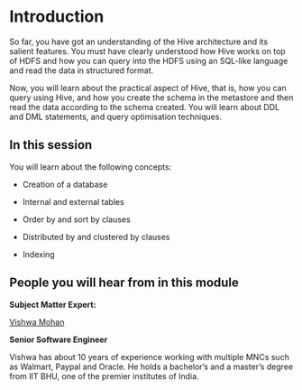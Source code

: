 # Introduction

So far, you have got an understanding of the Hive architecture and its salient features. You must have clearly understood how Hive works on top of HDFS and how you can query into the HDFS using an SQL-like language and read the data in structured format.

Now, you will learn about the practical aspect of Hive, that is, how you can query using Hive, and how you create the schema in the metastore and then read the data according to the schema created. You will learn about DDL and DML statements, and query optimisation techniques.

## In this session

You will learn about the following concepts:

- Creation of a database

- Internal and external tables

- Order by and sort by clauses

- Distributed by and clustered by clauses

- Indexing

## People you will hear from in this module

**Subject Matter Expert:**

[Vishwa Mohan](https://www.linkedin.com/in/vishwa-mohan/)

**Senior Software Engineer**

Vishwa has about 10 years of experience working with multiple MNCs such as Walmart, Paypal and Oracle. He holds a bachelor’s and a master’s degree from IIT BHU, one of the premier institutes of India.
